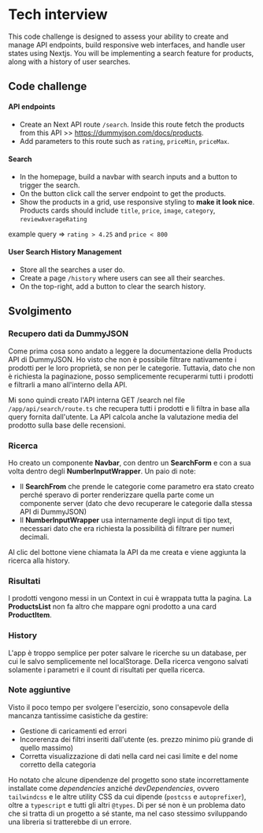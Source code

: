 # Tech interview

This code challenge is designed to assess your ability to create and manage API endpoints, build responsive web interfaces, and handle user states using Nextjs. You will be implementing a search feature for products, along with a history of user searches.

## Code challenge

#### API endpoints

- Create an Next API route `/search`. Inside this route fetch the products from this API >> https://dummyjson.com/docs/products.
- Add parameters to this route such as `rating`, `priceMin`, `priceMax`.

#### Search

- In the homepage, build a navbar with search inputs and a button to trigger the search.
- On the button click call the server endpoint to get the products.
- Show the products in a grid, use responsive styling to **make it look nice**.
  Products cards should include `title`, `price`, `image`, `category`, `reviewAverageRating`

example query => `rating > 4.25` and `price < 800`

#### User Search History Management

- Store all the searches a user do.
- Create a page `/history` where users can see all their searches.
- On the top-right, add a button to clear the search history.

## Svolgimento

### Recupero dati da DummyJSON

Come prima cosa sono andato a leggere la documentazione della Products API di DummyJSON. Ho visto che non è possibile filtrare nativamente i prodotti per le loro proprietà, se non per le categorie. Tuttavia, dato che non è richiesta la paginazione, posso semplicemente recuperarmi tutti i prodotti e filtrarli a mano all'interno della API.

Mi sono quindi creato l'API interna GET /search nel file `/app/api/search/route.ts` che recupera tutti i prodotti e li filtra in base alla query fornita dall'utente. La API calcola anche la valutazione media del prodotto sulla base delle recensioni.

### Ricerca

Ho creato un componente **Navbar**, con dentro un **SearchForm** e con a sua volta dentro degli **NumberInputWrapper**. Un paio di note:

- Il **SearchFrom** che prende le categorie come parametro era stato creato perché speravo di porter renderizzare quella parte come un componente server (dato che devo recuperare le categorie dalla stessa API di DummyJSON)
- Il **NumberInputWrapper** usa internamente degli input di tipo text, necessari dato che era richiesta la possibilità di filtrare per numeri decimali.

Al clic del bottone viene chiamata la API da me creata e viene aggiunta la ricerca alla history.

### Risultati

I prodotti vengono messi in un Context in cui è wrappata tutta la pagina. La **ProductsList** non fa altro che mappare ogni prodotto a una card **ProductItem**.

### History

L'app è troppo semplice per poter salvare le ricerche su un database, per cui le salvo semplicemente nel localStorage. Della ricerca vengono salvati solamente i parametri e il count di risultati per quella ricerca.

### Note aggiuntive

Visto il poco tempo per svolgere l'esercizio, sono consapevole della mancanza tantissime casistiche da gestire:

- Gestione di caricamenti ed errori
- Incorerenza dei filtri inseriti dall'utente (es. prezzo minimo più grande di quello massimo)
- Corretta visualizzazione di dati nella card nei casi limite e del nome corretto della categoria

Ho notato che alcune dipendenze del progetto sono state incorrettamente installate come _dependencies_ anziché _devDependencies_, ovvero `tailwindcss` e le altre utility CSS da cui dipende (`postcss` e `autoprefixer`), oltre a `typescript` e tutti gli altri `@types`.
Di per sé non è un problema dato che si tratta di un progetto a sé stante, ma nel caso stessimo sviluppando una libreria si tratterebbe di un errore.

